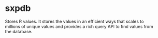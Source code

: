 # sxpdb

Stores R values. It stores the values in an efficient ways that scales to millions of unique values and provides a rich query API to find values from the database.
